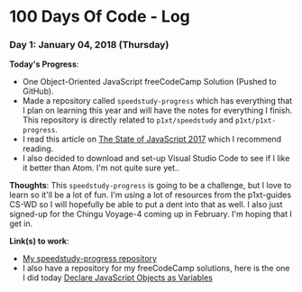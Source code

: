 # 100 Days Of Code - Log

### Day 1: January 04, 2018 (Thursday)

**Today's Progress**:
  - One Object-Oriented JavaScript freeCodeCamp Solution (Pushed to GitHub).
  - Made a repository called `speedstudy-progress` which has everything that I plan on learning this year and will have the notes for everything I finish. This repository is directly related to `p1xt/speedstudy` and `p1xt/p1xt-progress`.
  - I read this article on [The State of JavaScript 2017](https://stateofjs.com/2017/introduction/) which I recommend reading.
  - I also decided to download and set-up Visual Studio Code to see if I like it better than Atom. I'm not quite sure yet..

**Thoughts**:
This `speedstudy-progress` is going to be a challenge, but I love to learn so it'll be a lot of fun. I'm using a lot of resources from the p1xt-guides CS-WD so I will hopefully be able to put a dent into that as well. I also just signed-up for the Chingu Voyage-4 coming up in February. I'm hoping that I get in.

**Link(s) to work**:
  - [My speedstudy-progress repository](https://github.com/TexasBullet26/speedstudy-progress)
  - I also have a repository for my freeCodeCamp solutions, here is the one I did today [Declare JavaScript Objects as Variables](https://github.com/TexasBullet26/fcc-progress/tree/master/src/00-front-end-development/05-object-oriented-and-functional-programming/00-declare-javascript-objects-and-variables)
